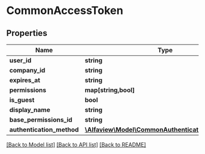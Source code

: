 # CommonAccessToken

## Properties
Name | Type | Description | Notes
------------ | ------------- | ------------- | -------------
**user_id** | **string** |  | [optional] 
**company_id** | **string** |  | [optional] 
**expires_at** | **string** |  | [optional] 
**permissions** | **map[string,bool]** |  | [optional] 
**is_guest** | **bool** |  | [optional] 
**display_name** | **string** |  | [optional] 
**base_permissions_id** | **string** |  | [optional] 
**authentication_method** | [**\Alfaview\Model\CommonAuthenticationMethodType**](CommonAuthenticationMethodType.md) |  | [optional] 

[[Back to Model list]](../README.md#documentation-for-models) [[Back to API list]](../README.md#documentation-for-api-endpoints) [[Back to README]](../README.md)


